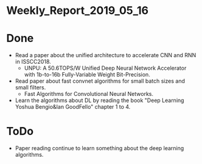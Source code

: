 Weekly_Report_2019_05_16
====

# Done

+ Read a paper about the unified architecture to accelerate CNN and RNN in ISSCC2018.
	- UNPU: A 50.6TOPS/W Unified Deep Neural Network Accelerator with 1b-to-16b Fully-Variable Weight Bit-Precision.
+ Read paper about  fast convnet algorithms for small batch sizes and small filters.
	- Fast Algorithms for Convolutional Neural Networks.
+ Learn the algorithms about DL by reading the book "Deep Learning Yoshua Bengio&Ian GoodFello" chapter 1 to 4.
# ToDo

+ Paper reading continue to learn something about the deep learning algorithms.
